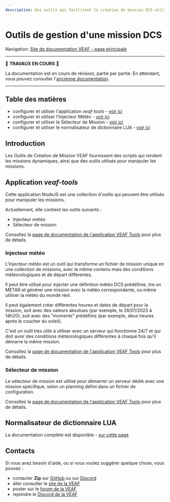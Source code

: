 ```yaml
---
description: Des outils qui facilitent la création de mission DCS utilisant les scripts VEAF
---
```


# Outils de gestion d'une mission DCS

Navigation: [Site de documentation VEAF - page principale](../index.md)

-----------------------------

🚧 **TRAVAUX EN COURS** 🚧

La documentation est en cours de révision, partie par partie.
En attendant, vous pouvez consulter l'[ancienne documentation](https://github.com/VEAF/VEAF-Mission-Creation-Tools/blob/master/old_documentation/_index.md).

-----------------------------

## Table des matières

- configurer et utiliser l'application *veaf-tools* - [voir ici](veaf-tools.md)
- configurer et utiliser l'Injecteur Météo - [voir ici](veaf-tools-weather-injector.md)
- configurer et utiliser le Sélecteur de Mission - [voir ici](veaf-tools-mission-selector.md)
- configurer et utiliser le normalisateur de dictionnaire LUA - [voir ici](./tools/veaf-lua-dictionary-normalizer.md) <!--- TODO écrire la page -->

## Introduction

Les Outils de Création de Mission VEAF fournissent des scripts qui rendent les missions dynamiques, ainsi que des outils utilisés pour manipuler les missions.

## Application *veaf-tools*

Cette application NodeJS est une collection d'outils qui peuvent être utilisés pour manipuler les missions.

Actuellement, elle contient les outils suivants :

- Injecteur météo
- Sélecteur de mission

Consultez la [page de documentation de l'application VEAF Tools](veaf-tools.md) pour plus de détails.

### Injecteur météo

L'Injecteur météo est un outil qui transforme un fichier de mission unique en une collection de missions, avec le même contenu mais des conditions météorologiques et de départ différentes.

Il peut être utilisé pour injecter une définition météo DCS prédéfinie, lire un METAR et générer une mission avec la météo correspondante, ou même utiliser la météo du monde réel.

Il peut également créer différentes heures et dates de départ pour la mission, soit avec des valeurs absolues (par exemple, le 26/01/2023 à 14h20), soit avec des "moments" prédéfinis (par exemple, deux heures après le coucher du soleil).

C'est un outil très utile à utiliser avec un serveur qui fonctionne 24/7 et qui doit avoir des conditions météorologiques différentes à chaque fois qu'il démarre la même mission.

Consultez la [page de documentation de l'application VEAF Tools](veaf-tools.md) pour plus de détails.

### Sélecteur de mission

Le sélecteur de mission est utilisé pour démarrer un serveur dédié avec une mission spécifique, selon un planning défini dans un fichier de configuration.

Consultez la [page de documentation de l'application VEAF Tools](veaf-tools.md) pour plus de détails.

## Normalisateur de dictionnaire LUA

<!--- TODO écrire un résumé -->

La documentation complète est disponible - [sur cette page](./tools/veaf-lua-dictionary-normalizer.md) <!--- TODO écrire la page -->

## Contacts

Si vous avez besoin d'aide, ou si vous voulez suggérer quelque chose, vous pouvez :

- contacter **Zip** sur [GitHub][Zip on Github] ou sur [Discord][Zip on Discord]
- aller consulter le [site de la VEAF][VEAF website]
- poster sur le [forum de la VEAF][VEAF forum]
- rejoindre le [Discord de la VEAF][VEAF Discord]

[VEAF Discord]: https://www.veaf.org/discord
[Zip on Github]: https://github.com/davidp57
[Zip on Discord]: https://discordapp.com/users/421317390807203850
[VEAF website]: https://www.veaf.org
[VEAF forum]: https://www.veaf.org/forum
